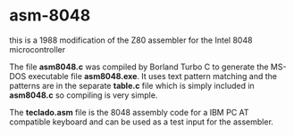 # asm-8048

this is a 1988 modification of the Z80 assembler for the Intel 8048 microcontroller

The file __asm8048.c__ was compiled by Borland Turbo C to generate the MS-DOS executable file __asm8048.exe__.
It uses text pattern matching and the patterns are in the separate __table.c__ file which is simply
included in __asm8048.c__ so compiling is very simple.

The __teclado.asm__ file is the 8048 assembly code for a IBM PC AT compatible keyboard and can be used
as a test input for the assembler.
